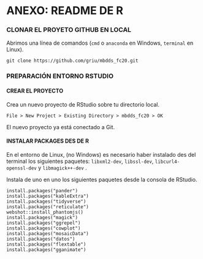 
# ANEXO: README DE R

### CLONAR EL PROYETO GITHUB EN LOCAL

Abrimos una línea de comandos (`cmd` o `anaconda` en Windows, `terminal` en Linux).

```
git clone https://github.com/griu/mbdds_fc20.git
```

### PREPARACIÓN ENTORNO RSTUDIO

#### CREAR EL PROYECTO

Crea un nuevo proyecto de RStudio sobre tu directorio local. 

`File > New Project > Existing Directory > mbdds_fc20 > OK`

El nuevo proyecto ya está conectado a Git.

#### INSTALAR PACKAGES DES DE R

En el entorno de Linux, (no Windows) es necesario haber instalado des del terminal los siguientes paquetes: `libxml2-dev`, `libssl-dev`, `libcurl4-openssl-dev` y `libmagick++-dev` .

Instala de uno en uno los siguientes paquetes desde la consola de RStudio.

```
install.packages("pander")
install.packages("kableExtra")
install.packages("tidyverse")
install.packages("reticulate")
webshot::install_phantomjs()
install.packages("magick")
install.packages("ggrepel")
install.packages("cowplot")
install.packages("mosaicData")
install.packages("datos")
install.packages("flextable")
install.packages("gganimate")
```
